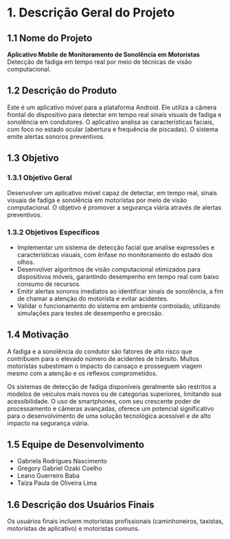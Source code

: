 # 1. Descrição Geral do Projeto

## 1.1 Nome do Projeto
**Aplicativo Mobile de Monitoramento de Sonolência em Motoristas**  
Detecção de fadiga em tempo real por meio de técnicas de visão computacional.

## 1.2 Descrição do Produto
Este é um aplicativo móvel para a plataforma Android. Ele utiliza a câmera frontal do dispositivo para detectar em tempo real sinais visuais de fadiga e sonolência em condutores. O aplicativo analisa as características faciais, com foco no estado ocular (abertura e frequência de piscadas). O sistema emite alertas sonoros preventivos.

## 1.3 Objetivo

### 1.3.1 Objetivo Geral
Desenvolver um aplicativo móvel capaz de detectar, em tempo real, sinais visuais de fadiga e sonolência em motoristas por meio de visão computacional. O objetivo é promover a segurança viária através de alertas preventivos.

### 1.3.2 Objetivos Específicos
- Implementar um sistema de detecção facial que analise expressões e características visuais, com ênfase no monitoramento do estado dos olhos.  
- Desenvolver algoritmos de visão computacional otimizados para dispositivos móveis, garantindo desempenho em tempo real com baixo consumo de recursos.  
- Emitir alertas sonoros imediatos ao identificar sinais de sonolência, a fim de chamar a atenção do motorista e evitar acidentes.  
- Validar o funcionamento do sistema em ambiente controlado, utilizando simulações para testes de desempenho e precisão.  

## 1.4 Motivação
A fadiga e a sonolência do condutor são fatores de alto risco que contribuem para o elevado número de acidentes de trânsito. Muitos motoristas subestimam o impacto do cansaço e prosseguem viagem mesmo com a atenção e os reflexos comprometidos.  

Os sistemas de detecção de fadiga disponíveis geralmente são restritos a modelos de veículos mais novos ou de categorias superiores, limitando sua acessibilidade. O uso de smartphones, com seu crescente poder de processamento e câmeras avançadas, oferece um potencial significativo para o desenvolvimento de uma solução tecnológica acessível e de alto impacto na segurança viária.

## 1.5 Equipe de Desenvolvimento
- Gabriela Rodrigues Nascimento
- Gregory Gabriel Ozaki Coelho  
- Leano Guerreiro Baba  
- Taíza Paula de Oliveira Lima  

## 1.6 Descrição dos Usuários Finais
Os usuários finais incluem motoristas profissionais (caminhoneiros, taxistas, motoristas de aplicativo) e motoristas comuns.
